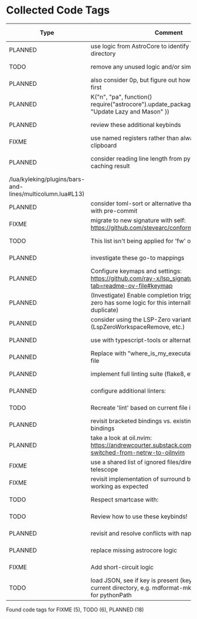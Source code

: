 # Collected Code Tags

| Type    | Comment                                                                                                                             | Last Edit  | Source File                                                                                                                                                                                 |
|---------|-------------------------------------------------------------------------------------------------------------------------------------|------------|---------------------------------------------------------------------------------------------------------------------------------------------------------------------------------------------|
| PLANNED | use logic from AstroCore to identify project root directory                                                                         | 2024-02-02 | [lua/astro/rooter.lua:1](https://github.com/KyleKing/nvim/blame/2152dcee971ce67d6cab166f99cc094f8f1a74bc/lua/astro/rooter.lua#L1)                                                           |
| TODO    | remove any unused logic and/or simplify what is kept                                                                                | 2024-01-28 | [lua/astro/utils.lua:11](https://github.com/KyleKing/nvim/blame/1b7ddd52a930cbe10e2e9a398817046b3ad05a09/lua/astro/utils.lua#L11)                                                           |
| PLANNED | also consider 0p, but figure out how these can be useful first                                                                      | 2024-02-02 | [lua/kyleking/keymaps.lua:17](https://github.com/KyleKing/nvim/blame/8d001f9096ea0084121918861a97b859310cf59a/lua/kyleking/keybinds.lua#L14)                                                |
| PLANNED | K("n", "<leader>pa", function() require("astrocore").update_packages() end, { desc = "Update Lazy and Mason" })                     | 2024-02-05 | [lua/kyleking/keymaps.lua:49](https://github.com/KyleKing/nvim/blame/3fd0d95ef92eff615863f857b0195fa26a1d66e9/lua/kyleking/keybinds.lua#L49)                                                |
| PLANNED | review these additional keybinds                                                                                                    | 2024-02-01 | [lua/kyleking/keymaps.lua:59](https://github.com/KyleKing/nvim/blame/e25faf56d74fed989793595dded50559262bfbd6/lua/kyleking/keybinds.lua#L57)                                                |
| FIXME   | use named registers rather than always copying to the clipboard                                                                     | 2024-03-01 | [lua/kyleking/options.lua:7](https://github.com/KyleKing/nvim/blame/c0f4e7e77b8b9fbe08a2cdb1eb68bad24255a9e5/lua/kyleking/options.lua#L7)                                                   |
| PLANNED | consider reading line length from pyproject.toml and caching result                                                                 | 2024-09-27 | [lua/kyleking/plugins/bars-and-lines/multicolumn.lua:13](https://github.com/KyleKing/nvim/blame/main
/lua/kyleking/plugins/bars-and-lines/multicolumn.lua#L13)                              |
| PLANNED | consider toml-sort or alternative that doesn't conflict with pre-commit                                                             | 2024-05-24 | [lua/kyleking/plugins/formatting/conform.lua:31](https://github.com/KyleKing/nvim/blame/96f0b7d67f2314bc71f9282e3ea9fe588c76f43b/lua/kyleking/plugins/formatting/conform.lua#L30)           |
| FIXME   | migrate to new signature with self: https://github.com/stevearc/conform.nvim/pull/233/files                                         | 2024-06-14 | [lua/kyleking/plugins/formatting/conform.lua:43](https://github.com/KyleKing/nvim/blame/f150b877fb6f0e8d09a5160c75c666223370402a/lua/kyleking/plugins/formatting/conform.lua#L43)           |
| TODO    | This list isn't being applied for 'fw' or 'ff'                                                                                      | 2024-04-03 | [lua/kyleking/plugins/fuzzy-finder/telescope.lua:19](https://github.com/KyleKing/nvim/blame/56f3a24d496c83ca1294471e9dea4227626e84fb/lua/kyleking/plugins/fuzzy-finder/telescope.lua#L18)   |
| PLANNED | investigate these go-to mappings                                                                                                    | 2024-02-07 | [lua/kyleking/plugins/fuzzy-finder/telescope.lua:118](https://github.com/KyleKing/nvim/blame/5d8eb1c4cfde1b2d7937e2483b656c32fc2bfc37/lua/kyleking/plugins/fuzzy-finder/telescope.lua#L106) |
| PLANNED | Configure keymaps and settings: https://github.com/ray-x/lsp_signature.nvim?tab=readme-ov-file#keymap                               | 2024-02-12 | [lua/kyleking/plugins/lsp/lsp-signature.lua:1](https://github.com/KyleKing/nvim/blame/d92b423d145462b773a4987e2695418034af45eb/lua/kyleking/plugins/lsp/lsp-signature.lua#L1)               |
| PLANNED | (Investigate) Enable completion triggered by <c-x><c-o> (note: lsp-zero has some logic for this internally that this may duplicate) | 2024-02-11 | [lua/kyleking/plugins/lsp/lsp-zero.lua:24](https://github.com/KyleKing/nvim/blame/27b19486b8cc6eb341ce43ee984128d3a9ab74d9/lua/kyleking/plugins/lsp/lsp-zero.lua#L93)                       |
| PLANNED | consider using the LSP-Zero variants (LspZeroWorkspaceRemove, etc.)                                                                 | 2024-02-12 | [lua/kyleking/plugins/lsp/lsp-zero.lua:56](https://github.com/KyleKing/nvim/blame/9b8a9e6c99f97695e01ac706be83fb5ff165c555/lua/kyleking/plugins/lsp/lsp-zero.lua#L68)                       |
| PLANNED | use with typescript-tools or alternative (see below)                                                                                | 2024-05-24 | [lua/kyleking/plugins/lsp/mason-lspconfig.lua:59](https://github.com/KyleKing/nvim/blame/96f0b7d67f2314bc71f9282e3ea9fe588c76f43b/lua/kyleking/plugins/lsp/mason-lspconfig.lua#L61)         |
| PLANNED | Replace with "where_is_my_executable" to relocate per file                                                                          | 2024-02-29 | [lua/kyleking/plugins/lsp/nvim-lint.lua:14](https://github.com/KyleKing/nvim/blame/7ad07fd17ca7f592d198770385a0beb7c80cfa49/lua/kyleking/plugins/lsp/nvim-lint.lua#L13)                     |
| PLANNED | implement full linting suite (flake8, etc.)                                                                                         | 2024-05-24 | [lua/kyleking/plugins/lsp/nvim-lint.lua:33](https://github.com/KyleKing/nvim/blame/ce3ffaf50d635f18cece06a27bcc6bf55bf04e44/lua/kyleking/plugins/lsp/nvim-lint.lua#L32)                     |
| PLANNED | configure additional linters:                                                                                                       | 2024-02-29 | [lua/kyleking/plugins/lsp/nvim-lint.lua:41](https://github.com/KyleKing/nvim/blame/7ad07fd17ca7f592d198770385a0beb7c80cfa49/lua/kyleking/plugins/lsp/nvim-lint.lua#L41)                     |
| TODO    | Recreate 'lint' based on current file in buffer                                                                                     | 2024-02-29 | [lua/kyleking/plugins/lsp/nvim-lint.lua:48](https://github.com/KyleKing/nvim/blame/7ad07fd17ca7f592d198770385a0beb7c80cfa49/lua/kyleking/plugins/lsp/nvim-lint.lua#L48)                     |
| PLANNED | revisit bracketed bindings vs. existing TreeSitter bindings                                                                         | 2024-06-07 | [lua/kyleking/plugins/mini/bracketed.lua:7](https://github.com/KyleKing/nvim/blame/9625f87628cad1bae4a837d30369075cf8fef04d/lua/kyleking/plugins/mini/bracketed.lua#L7)                     |
| PLANNED | take a look at oil.nvim: https://andrewcourter.substack.com/p/why-i-switched-from-netrw-to-oilnvim                                  | 2024-06-07 | [lua/kyleking/plugins/mini/files.lua:1](https://github.com/KyleKing/nvim/blame/9625f87628cad1bae4a837d30369075cf8fef04d/lua/kyleking/plugins/mini/files.lua#L1)                             |
| FIXME   | use a shared list of ignored files/directories with telescope                                                                       | 2024-06-07 | [lua/kyleking/plugins/mini/files.lua:9](https://github.com/KyleKing/nvim/blame/9625f87628cad1bae4a837d30369075cf8fef04d/lua/kyleking/plugins/mini/files.lua#L9)                             |
| FIXME   | revisit implementation of surround because it isn't working as expected                                                             | 2024-03-01 | [lua/kyleking/plugins/mini/surround.lua:1](https://github.com/KyleKing/nvim/blame/0626e5b5514913b85ace16f026e70038f6a60cfb/lua/kyleking/plugins/mini/surround.lua#L1)                       |
| TODO    | Respect smartcase with:                                                                                                             | 2024-02-03 | [lua/kyleking/plugins/search/hlslens.lua:24](https://github.com/KyleKing/nvim/blame/0da87263333d688b777113b6b257425569356a09/lua/kyleking/plugins/search/hlslens.lua#L18)                   |
| TODO    | Review how to use these keybinds!                                                                                                   | 2024-02-03 | [lua/kyleking/plugins/syntax/treesitter.lua:104](https://github.com/KyleKing/nvim/blame/0da87263333d688b777113b6b257425569356a09/lua/kyleking/plugins/syntax/treesitter.lua#L94)            |
| PLANNED | revisit and resolve conflicts with nap                                                                                              | 2024-05-21 | [lua/kyleking/plugins/syntax/treesitter.lua:116](https://github.com/KyleKing/nvim/blame/e4f580b1e444dc8856a986cf1647f23fcb808768/lua/kyleking/plugins/syntax/treesitter.lua#L115)           |
| PLANNED | replace missing astrocore logic                                                                                                     | 2024-02-03 | [lua/kyleking/plugins/utility/nvim-notify.lua:16](https://github.com/KyleKing/nvim/blame/8081725ea6cc6920e739b712fdca72af1fef0be8/lua/kyleking/plugins/utility/nvim-notify.lua#L15)         |
| FIXME   | Add short-circuit logic                                                                                                             | 2024-02-29 | [lua/kyleking/utils/bin_discovery.lua:23](https://github.com/KyleKing/nvim/blame/7ad07fd17ca7f592d198770385a0beb7c80cfa49/lua/kyleking/utils/bin_discovery.lua#L23)                         |
| TODO    | load JSON, see if key is present (key is basename of current directory, e.g. mdformat-mkdocs), and check for pythonPath             | 2024-02-09 | [lua/kyleking/utils/fs_utils.lua:57](https://github.com/KyleKing/nvim/blame/167332a44724e01be0b03794eeee3a0cd470c7de/lua/kyleking/utils/system_utils.lua#L28)                               |

Found code tags for FIXME (5), TODO (6), PLANNED (18)

<!-- calcipy_skip_tags -->
